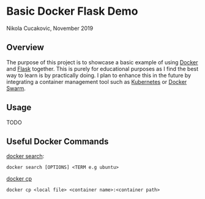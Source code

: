 # Basic Docker Flask Demo
Nikola Cucakovic, November 2019

## Overview
The purpose of this project is to showcase a basic example of using [Docker](https://www.docker.com/) and [Flask](https://palletsprojects.com/p/flask/) together. This is purely for educational purposes as I find the best way to learn is by practically doing. I plan to enhance this in the future by integrating a container management tool such as [Kubernetes](https://kubernetes.io/) or [Docker Swarm](https://docs.docker.com/engine/swarm/).

## Usage
TODO

## Useful Docker Commands

[docker search](https://docs.docker.com/engine/reference/commandline/search/):
```docker
docker search [OPTIONS] <TERM e.g ubuntu>
```

[docker cp](https://docs.docker.com/engine/reference/commandline/cp/)
```docker
docker cp <local file> <container name>:<container path>
```

